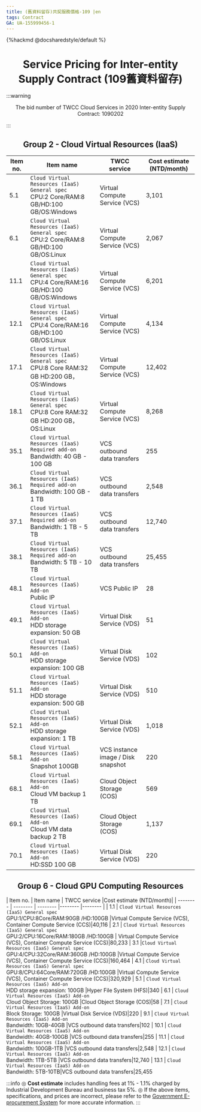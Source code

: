 ```yaml
---
title: (舊資料留存)共契服務價格-109 |en
tags: Contract
GA: UA-155999456-1
---
```


{%hackmd @docsharedstyle/default %}

<center> <h1>  Service Pricing for Inter-entity Supply Contract (109舊資料留存) </h1> </center>

:::warning
<p style="text-align:center;">The bid number of TWCC Cloud Services in 2020 Inter-entity Supply Contract: 1090202</p>
:::


<center> <h2> Group 2 - Cloud Virtual Resources (IaaS) </h2> </center>


 | Item no.| Item name | TWCC service | Cost estimate (NTD/month)|
| -------- | -------- |-------- |-------- |
| 5.1     | `Cloud Virtual Resources (IaaS) General spec`<br>CPU:2 Core/RAM:8 GB/HD:100 GB/OS:Windows    |Virtual Compute Service (VCS)|3,101 
 | 6.1     | `Cloud Virtual Resources (IaaS) General spec`<br>CPU:2 Core/RAM:8 GB/HD:100 GB/OS:Linux    |Virtual Compute Service (VCS)|2,067|
| 11.1     | `Cloud Virtual Resources (IaaS) General spec`<br>CPU:4 Core/RAM:16 GB/HD:100 GB/OS:Windows    |Virtual Compute Service (VCS)|6,201|
| 12.1     | `Cloud Virtual Resources (IaaS) General spec`<br>CPU:4 Core/RAM:16 GB/HD:100 GB/OS:Linux     |Virtual Compute Service (VCS)|4,134|
| 17.1     | `Cloud Virtual Resources (IaaS) General spec`<br>CPU:8 Core RAM:32 GB HD:200 GB，OS:Windows    |Virtual Compute Service (VCS)|12,402|
| 18.1     | `Cloud Virtual Resources (IaaS) General spec`<br>CPU:8 Core RAM:32 GB HD:200 GB，OS:Linux     |Virtual Compute Service (VCS)|8,268|
| 35.1     | `Cloud Virtual Resources (IaaS) Required add-on`<br>Bandwidth: 40 GB - 100 GB     |VCS outbound data transfers|255|
 | 36.1     | `Cloud Virtual Resources (IaaS) Required add-on`<br>Bandwidth: 100 GB - 1 TB     |VCS outbound data transfers|2,548|
 | 37.1    | `Cloud Virtual Resources (IaaS) Required add-on`<br>Bandwidth: 1 TB - 5 TB     |VCS outbound data transfers|12,740|
| 38.1     | `Cloud Virtual Resources (IaaS) Required add-on`<br>Bandwidth: 5 TB - 10 TB     |VCS outbound data transfers|25,455|
| 48.1     | `Cloud Virtual Resources (IaaS) Add-on`<br> Public IP     |VCS Public IP|28|
| 49.1     | `Cloud Virtual Resources (IaaS) Add-on`<br>HDD storage expansion: 50 GB    |Virtual Disk Service (VDS)|51
| 50.1     | `Cloud Virtual Resources (IaaS) Add-on`<br>HDD storage expansion: 100 GB     |Virtual Disk Service (VDS)|102
| 51.1     | `Cloud Virtual Resources (IaaS) Add-on`<br>HDD storage expansion: 500 GB     |Virtual Disk Service (VDS)|510
 | 52.1     | `Cloud Virtual Resources (IaaS) Add-on`<br>HDD storage expansion: 1 TB     |Virtual Disk Service (VDS)|1,018
| 58.1     | `Cloud Virtual Resources (IaaS) Add-on`<br>Snapshot 100GB    |VCS instance image / Disk snapshot|220
| 68.1     | `Cloud Virtual Resources (IaaS) Add-on`<br>Cloud VM backup 1 TB    |Cloud Object Storage (COS)|569
 | 69.1    | `Cloud Virtual Resources (IaaS) Add-on`<br>Cloud VM data backup 2 TB     |Cloud Object Storage (COS)|1,137
| 70.1     | `Cloud Virtual Resources (IaaS) Add-on`<br>HD:SSD 100 GB     |Virtual Disk Service (VDS)|220

<center> <h2> Group 6 - Cloud GPU Computing Resources </h2> </center>

| Item no. | Item name | TWCC service |Cost estimate (NTD/month)|
| -------- | -------- | -------- |-------- |-------- |
 | 1.1   | `Cloud Virtual Resources (IaaS) General spec`<br>GPU:1/CPU:8Core/RAM:90GB /HD:100GB      |Virtual Compute Service (VCS), Container Compute Service (CCS)|40,116
 | 2.1     | `Cloud Virtual Resources (IaaS) General spec`<br>GPU:2/CPU:16Core/RAM:180GB /HD:100GB |  Virtual Compute Service (VCS), Container Compute Service (CCS)|80,233
| 3.1     |`Cloud Virtual Resources (IaaS) General spec`<br>GPU:4/CPU:32Core/RAM:360GB /HD:100GB      |Virtual Compute Service (VCS), Container Compute Service (CCS)|160,464
 | 4.1    | `Cloud Virtual Resources (IaaS) General spec`<br>GPU:8/CPU:64Core/RAM:720GB /HD:100GB      |Virtual Compute Service (VCS), Container Compute Service (CCS)|320,929
 | 5.1     | `Cloud Virtual Resources (IaaS) Add-on`<br>HDD storage expansion: 100GB     |Hyper File System (HFS)|340
 | 6.1     | `Cloud Virtual Resources (IaaS) Add-on`<br>Cloud Object Storage: 100GB     |Cloud Object Storage (COS)|58
 | 7.1     | `Cloud Virtual Resources (IaaS) Add-on`<br>Block Storage: 100GB     |Virtual Disk Service (VDS)|220
 | 9.1     | `Cloud Virtual Resources (IaaS) Add-on`<br>Bandwidth: 10GB-40GB     |VCS outbound data transfers|102
 | 10.1     | `Cloud Virtual Resources (IaaS) Add-on`<br>Bandwidth: 40GB-100GB     |VCS outbound data transfers|255
| 11.1     | `Cloud Virtual Resources (IaaS) Add-on`<br>Bandwidth: 100GB-1TB     |VCS outbound data transfers|2,548
 | 12.1     | `Cloud Virtual Resources (IaaS) Add-on`<br>Bandwidth: 1TB-5TB     |VCS outbound data transfers|12,740
 | 13.1     | `Cloud Virtual Resources (IaaS) Add-on`<br>Bandwidth: 5TB-10TB|VCS outbound data transfers|25,455

:::info
◎ **Cost estimate** includes handling fees at 1% - 1.1% charged by Industrial Development Bureau and business tax 5%.
◎ If the above items, specifications, and prices are incorrect, please refer to the [Government E-procurement System](https://web.pcc.gov.tw/pishtml/pisindex.html) for more accurate information.
:::
